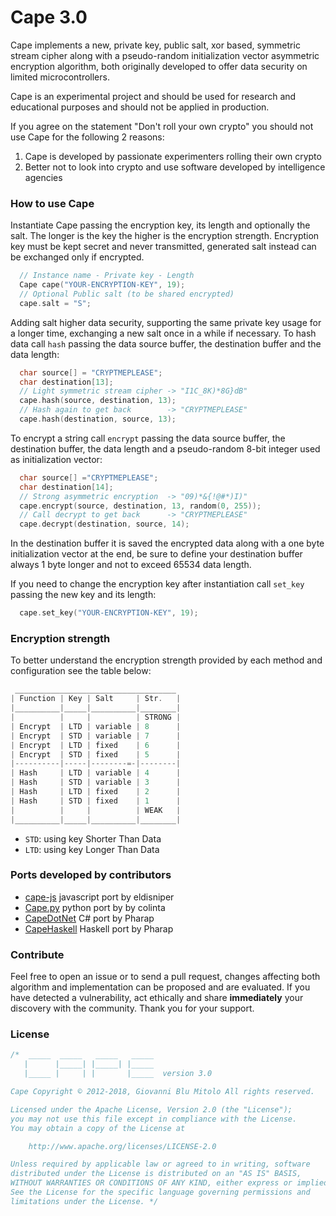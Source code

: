 Cape 3.0
====
Cape implements a new, private key, public salt, xor based, symmetric stream cipher along with a pseudo-random initialization vector asymmetric encryption algorithm, both originally developed to offer data security on limited microcontrollers.

Cape is an experimental project and should be used for research and educational purposes and should not be applied in production.

If you agree on the statement "Don't roll your own crypto" you should not use Cape for the following 2 reasons:
1. Cape is developed by passionate experimenters rolling their own crypto
2. Better not to look into crypto and use software developed by intelligence agencies

### How to use Cape
Instantiate Cape passing the encryption key, its length and optionally the salt. The longer is the key the higher is the encryption strength. Encryption key must be kept secret and never transmitted, generated salt instead can be exchanged only if encrypted.
```cpp  
  // Instance name - Private key - Length
  Cape cape("YOUR-ENCRYPTION-KEY", 19);
  // Optional Public salt (to be shared encrypted)
  cape.salt = "S";                      
```
Adding salt higher data security, supporting the same private key usage for a longer time, exchanging a new salt once in a while if necessary.
To hash data call `hash` passing the data source buffer, the destination buffer and the data length:
```cpp  
  char source[] = "CRYPTMEPLEASE";
  char destination[13];
  // Light symmetric stream cipher -> "I1C_8K)*8G}dB"
  cape.hash(source, destination, 13);    
  // Hash again to get back        -> "CRYPTMEPLEASE"
  cape.hash(destination, source, 13);   
```
To encrypt a string call `encrypt` passing the data source buffer, the destination buffer, the data length and a pseudo-random 8-bit integer used as initialization vector:
```cpp  
  char source[] ="CRYPTMEPLEASE";
  char destination[14];
  // Strong asymmetric encryption  -> "09)*&{!@#*)I)"
  cape.encrypt(source, destination, 13, random(0, 255));
  // Call decrypt to get back      -> "CRYPTMEPLEASE"
  cape.decrypt(destination, source, 14);
```
In the destination buffer it is saved the encrypted data along with a one byte initialization vector at the end, be sure to define your destination buffer always 1 byte longer and not to exceed 65534 data length.

If you need to change the encryption key after instantiation call `set_key` passing the new key and its length:
```cpp  
  cape.set_key("YOUR-ENCRYPTION-KEY", 19);
```
### Encryption strength
To better understand the encryption strength provided by each method and configuration see the table below:
```cpp
 ____________________________________
| Function | Key | Salt     | Str.   |
|__________|_____|__________|________|
|          |     |          | STRONG |
| Encrypt  | LTD | variable | 8      |
| Encrypt  | STD | variable | 7      |
| Encrypt  | LTD | fixed    | 6      |
| Encrypt  | STD | fixed    | 5      |
|----------|-----|--------=-|--------|
| Hash     | LTD | variable | 4      |
| Hash     | STD | variable | 3      |
| Hash     | LTD | fixed    | 2      |
| Hash     | STD | fixed    | 1      |
|          |     |          | WEAK   |
|__________|_____|__________|________|
```
* `STD`: using key Shorter Than Data
* `LTD`: using key Longer Than Data

### Ports developed by contributors
- [cape-js](https://github.com/eldisniper/cape-js) javascript port by eldisniper
- [Cape.py](https://github.com/colinta/Cape.py) python port by by colinta
- [CapeDotNet](https://github.com/Pharap/CapeDotNet) C# port by Pharap
- [CapeHaskell](https://github.com/Pharap/CapeHaskell) Haskell port by Pharap

### Contribute
Feel free to open an issue or to send a pull request, changes affecting both algorithm and implementation can be proposed and are evaluated. If you have detected a vulnerability, act ethically and share **immediately** your discovery with the community. Thank you for your support.

### License

```cpp  
/*  _____  _____   _____   _____
   |      |_____| |_____| |_____
   |_____ |     | |       |_____  version 3.0

Cape Copyright © 2012-2018, Giovanni Blu Mitolo All rights reserved.

Licensed under the Apache License, Version 2.0 (the "License");
you may not use this file except in compliance with the License.
You may obtain a copy of the License at

    http://www.apache.org/licenses/LICENSE-2.0

Unless required by applicable law or agreed to in writing, software
distributed under the License is distributed on an "AS IS" BASIS,
WITHOUT WARRANTIES OR CONDITIONS OF ANY KIND, either express or implied.
See the License for the specific language governing permissions and
limitations under the License. */
```
